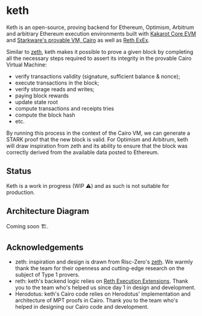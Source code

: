 # keth

Keth is an open-source, proving backend for Ethereum, Optimism, Arbitrum and arbitrary Ethereum execution environments built with [Kakarot Core EVM](https://github.com/kkrt-labs/kakarot) and [Starkware's provable VM, Cairo](https://book.cairo-lang.org/) as well as [Reth ExEx](https://www.paradigm.xyz/2024/05/reth-exex).

Similar to [zeth](https://github.com/kkrt-labs/keth/edit/main/README.md), keth makes it possible to prove a given block by completing all the necessary steps required to assert its integrity in the provable Cairo Virtual Machine:
- verify transactions validity (signature, sufficient balance & nonce);
- execute transactions in the block;
- verify storage reads and writes;
- paying block rewards
- update state root
- compute transactions and receipts tries
- compute the block hash
- etc.

By running this process in the context of the Cairo VM, we can generate a STARK proof that the new block is valid. For Optimism and Arbitrum, keth will draw inspiration from zeth and its ability to ensure that the block was correctly derived from the available data posted to Ethereum.


## Status

Keth is a work in progress (WIP ⚠️) and as such is not suitable for production.

## Architecture Diagram 

Coming soon 🏗️.


## Acknowledgements
- zeth: inspiration and design is drawn from Risc-Zero's [zeth](https://github.com/risc0/zeth). We warmly thank the team for their openness and cutting-edge research on the subject of Type 1 provers.
- reth: keth's backend logic relies on [Reth Execution Extensions](https://www.paradigm.xyz/2024/05/reth-exex). Thank you to the team who's helped us since day 1 in design and development.
- Herodotus: keth's Cairo code relies on Herodotus' implementation and architecture of MPT proofs in Cairo. Thank you to the team who's helped in designing our Cairo code and development.
